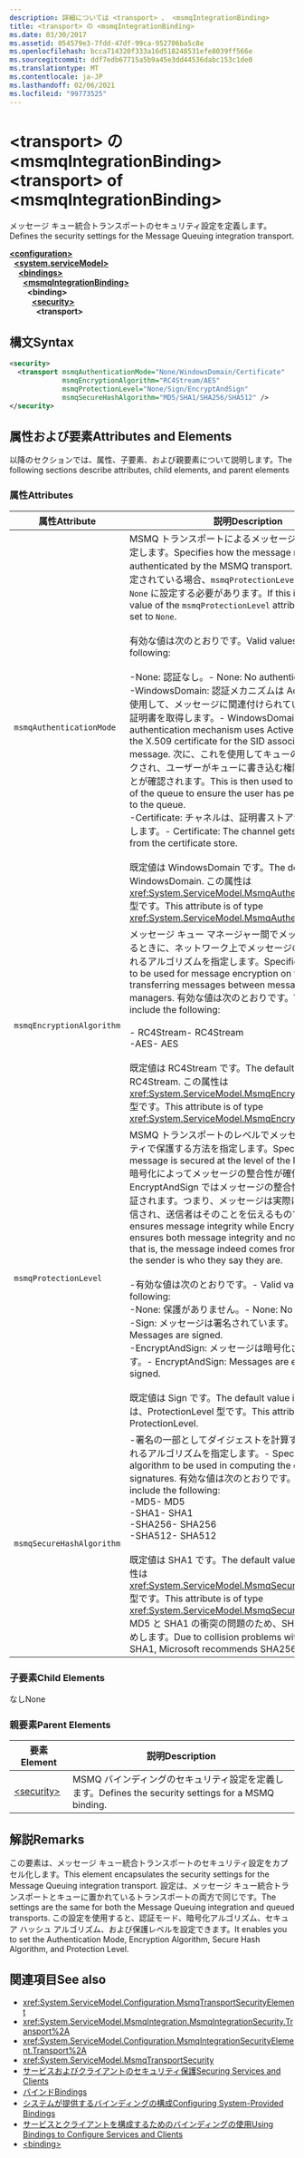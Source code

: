 ```yaml
---
description: 詳細については <transport> 、 <msmqIntegrationBinding>
title: <transport> の <msmqIntegrationBinding>
ms.date: 03/30/2017
ms.assetid: 054579e3-7fdd-47df-99ca-952706ba5c8e
ms.openlocfilehash: bcca714320f333a16d518248531efe8039ff566e
ms.sourcegitcommit: ddf7edb67715a5b9a45e3dd44536dabc153c1de0
ms.translationtype: MT
ms.contentlocale: ja-JP
ms.lasthandoff: 02/06/2021
ms.locfileid: "99773525"
---
```

# <a name="transport-of-msmqintegrationbinding"></a><span data-ttu-id="cd327-103">\<transport> の \<msmqIntegrationBinding></span><span class="sxs-lookup"><span data-stu-id="cd327-103">\<transport> of \<msmqIntegrationBinding></span></span>

<span data-ttu-id="cd327-104">メッセージ キュー統合トランスポートのセキュリティ設定を定義します。</span><span class="sxs-lookup"><span data-stu-id="cd327-104">Defines the security settings for the Message Queuing integration transport.</span></span>  
  
[**\<configuration>**](../configuration-element.md)\
&nbsp;&nbsp;[**\<system.serviceModel>**](system-servicemodel.md)\
&nbsp;&nbsp;&nbsp;&nbsp;[**\<bindings>**](bindings.md)\
&nbsp;&nbsp;&nbsp;&nbsp;&nbsp;&nbsp;[**\<msmqIntegrationBinding>**](msmqintegrationbinding.md)\
&nbsp;&nbsp;&nbsp;&nbsp;&nbsp;&nbsp;&nbsp;&nbsp;**\<binding>**\
&nbsp;&nbsp;&nbsp;&nbsp;&nbsp;&nbsp;&nbsp;&nbsp;&nbsp;&nbsp;[**\<security>**](security-of-msmqintegrationbinding.md)\
&nbsp;&nbsp;&nbsp;&nbsp;&nbsp;&nbsp;&nbsp;&nbsp;&nbsp;&nbsp;&nbsp;&nbsp;**\<transport>**  
  
## <a name="syntax"></a><span data-ttu-id="cd327-105">構文</span><span class="sxs-lookup"><span data-stu-id="cd327-105">Syntax</span></span>  
  
```xml  
<security>
  <transport msmqAuthenticationMode="None/WindowsDomain/Certificate"
             msmqEncryptionAlgorithm="RC4Stream/AES"
             msmqProtectionLevel="None/Sign/EncryptAndSign"
             msmqSecureHashAlgorithm="MD5/SHA1/SHA256/SHA512" />
</security>
```  
  
## <a name="attributes-and-elements"></a><span data-ttu-id="cd327-106">属性および要素</span><span class="sxs-lookup"><span data-stu-id="cd327-106">Attributes and Elements</span></span>  

 <span data-ttu-id="cd327-107">以降のセクションでは、属性、子要素、および親要素について説明します。</span><span class="sxs-lookup"><span data-stu-id="cd327-107">The following sections describe attributes, child elements, and parent elements</span></span>  
  
### <a name="attributes"></a><span data-ttu-id="cd327-108">属性</span><span class="sxs-lookup"><span data-stu-id="cd327-108">Attributes</span></span>  
  
|<span data-ttu-id="cd327-109">属性</span><span class="sxs-lookup"><span data-stu-id="cd327-109">Attribute</span></span>|<span data-ttu-id="cd327-110">説明</span><span class="sxs-lookup"><span data-stu-id="cd327-110">Description</span></span>|  
|---------------|-----------------|  
|`msmqAuthenticationMode`|<span data-ttu-id="cd327-111">MSMQ トランスポートによるメッセージの認証方法を指定します。</span><span class="sxs-lookup"><span data-stu-id="cd327-111">Specifies how the message must be authenticated by the MSMQ transport.</span></span> <span data-ttu-id="cd327-112">これが `None` に設定されている場合、`msmqProtectionLevel` 属性の値も `None` に設定する必要があります。</span><span class="sxs-lookup"><span data-stu-id="cd327-112">If this is set to `None`, the value of the `msmqProtectionLevel` attribute must also be set to `None`.</span></span><br /><br /> <span data-ttu-id="cd327-113">有効な値は次のとおりです。</span><span class="sxs-lookup"><span data-stu-id="cd327-113">Valid values include the following:</span></span><br /><br /> <span data-ttu-id="cd327-114">-None: 認証なし。</span><span class="sxs-lookup"><span data-stu-id="cd327-114">-   None: No authentication.</span></span><br /><span data-ttu-id="cd327-115">-WindowsDomain: 認証メカニズムは Active Directory を使用して、メッセージに関連付けられている SID の x.509 証明書を取得します。</span><span class="sxs-lookup"><span data-stu-id="cd327-115">-   WindowsDomain: The authentication mechanism uses Active Directory to get the X.509 certificate for the SID associated with the message.</span></span> <span data-ttu-id="cd327-116">次に、これを使用してキューの ACL がチェックされ、ユーザーがキューに書き込む権限を持っていることが確認されます。</span><span class="sxs-lookup"><span data-stu-id="cd327-116">This is then used to check the ACL of the queue to ensure the user has permission to write to the queue.</span></span><br /><span data-ttu-id="cd327-117">-Certificate: チャネルは、証明書ストアから証明書を取得します。</span><span class="sxs-lookup"><span data-stu-id="cd327-117">-   Certificate: The channel gets the certificate from the certificate store.</span></span><br /><br /> <span data-ttu-id="cd327-118">既定値は WindowsDomain です。</span><span class="sxs-lookup"><span data-stu-id="cd327-118">The default value is WindowsDomain.</span></span> <span data-ttu-id="cd327-119">この属性は <xref:System.ServiceModel.MsmqAuthenticationMode> 型です。</span><span class="sxs-lookup"><span data-stu-id="cd327-119">This attribute is of type <xref:System.ServiceModel.MsmqAuthenticationMode>.</span></span>|  
|`msmqEncryptionAlgorithm`|<span data-ttu-id="cd327-120">メッセージ キュー マネージャー間でメッセージを転送するときに、ネットワーク上でメッセージの暗号化に使用されるアルゴリズムを指定します。</span><span class="sxs-lookup"><span data-stu-id="cd327-120">Specifies the algorithm to be used for message encryption on the wire when transferring messages between message queue managers.</span></span> <span data-ttu-id="cd327-121">有効な値は次のとおりです。</span><span class="sxs-lookup"><span data-stu-id="cd327-121">Valid values include the following:</span></span><br /><br /> <span data-ttu-id="cd327-122">- RC4Stream</span><span class="sxs-lookup"><span data-stu-id="cd327-122">-   RC4Stream</span></span><br /><span data-ttu-id="cd327-123">-AES</span><span class="sxs-lookup"><span data-stu-id="cd327-123">-   AES</span></span><br /><br /> <span data-ttu-id="cd327-124">既定値は RC4Stream です。</span><span class="sxs-lookup"><span data-stu-id="cd327-124">The default value is RC4Stream.</span></span> <span data-ttu-id="cd327-125">この属性は <xref:System.ServiceModel.MsmqEncryptionAlgorithm> 型です。</span><span class="sxs-lookup"><span data-stu-id="cd327-125">This attribute is of type <xref:System.ServiceModel.MsmqEncryptionAlgorithm>.</span></span>|  
|`msmqProtectionLevel`|<span data-ttu-id="cd327-126">MSMQ トランスポートのレベルでメッセージをセキュリティで保護する方法を指定します。</span><span class="sxs-lookup"><span data-stu-id="cd327-126">Specifies how the message is secured at the level of the MSMQ transport.</span></span> <span data-ttu-id="cd327-127">暗号化によってメッセージの整合性が確保されますが、EncryptAndSign ではメッセージの整合性と否認不可が保証されます。つまり、メッセージは実際には送信者から送信され、送信者はそのことを伝えるものです。</span><span class="sxs-lookup"><span data-stu-id="cd327-127">Encryption ensures message integrity while EncryptAndSign ensures both message integrity and non-repudiation; that is, the message indeed comes from the sender and the sender is who they say they are.</span></span><br /><br /> <span data-ttu-id="cd327-128">-有効な値は次のとおりです。</span><span class="sxs-lookup"><span data-stu-id="cd327-128">-   Valid values include the following:</span></span><br /><span data-ttu-id="cd327-129">-None: 保護がありません。</span><span class="sxs-lookup"><span data-stu-id="cd327-129">-   None: No protection.</span></span><br /><span data-ttu-id="cd327-130">-Sign: メッセージは署名されています。</span><span class="sxs-lookup"><span data-stu-id="cd327-130">-   Sign: Messages are signed.</span></span><br /><span data-ttu-id="cd327-131">-EncryptAndSign: メッセージは暗号化され、署名されます。</span><span class="sxs-lookup"><span data-stu-id="cd327-131">-   EncryptAndSign: Messages are encrypted and signed.</span></span><br /><br /> <span data-ttu-id="cd327-132">既定値は Sign です。</span><span class="sxs-lookup"><span data-stu-id="cd327-132">The default value is Sign.</span></span> <span data-ttu-id="cd327-133">この属性は、ProtectionLevel 型です。</span><span class="sxs-lookup"><span data-stu-id="cd327-133">This attribute is of type ProtectionLevel.</span></span>|  
|`msmqSecureHashAlgorithm`|<span data-ttu-id="cd327-134">-署名の一部としてダイジェストを計算するために使用されるアルゴリズムを指定します。</span><span class="sxs-lookup"><span data-stu-id="cd327-134">-   Specifies the algorithm to be used in computing the digest as part of signatures.</span></span> <span data-ttu-id="cd327-135">有効な値は次のとおりです。</span><span class="sxs-lookup"><span data-stu-id="cd327-135">Valid values include the following:</span></span><br /><span data-ttu-id="cd327-136">-MD5</span><span class="sxs-lookup"><span data-stu-id="cd327-136">-   MD5</span></span><br /><span data-ttu-id="cd327-137">-SHA1</span><span class="sxs-lookup"><span data-stu-id="cd327-137">-   SHA1</span></span><br /><span data-ttu-id="cd327-138">-SHA256</span><span class="sxs-lookup"><span data-stu-id="cd327-138">-   SHA256</span></span><br /><span data-ttu-id="cd327-139">-SHA512</span><span class="sxs-lookup"><span data-stu-id="cd327-139">-   SHA512</span></span><br /><br /> <span data-ttu-id="cd327-140">既定値は SHA1 です。</span><span class="sxs-lookup"><span data-stu-id="cd327-140">The default value is SHA1.</span></span> <span data-ttu-id="cd327-141">この属性は <xref:System.ServiceModel.MsmqSecureHashAlgorithm> 型です。</span><span class="sxs-lookup"><span data-stu-id="cd327-141">This attribute is of type <xref:System.ServiceModel.MsmqSecureHashAlgorithm>.</span></span><br><span data-ttu-id="cd327-142">MD5 と SHA1 の衝突の問題のため、SHA256 以上をお勧めします。</span><span class="sxs-lookup"><span data-stu-id="cd327-142">Due to collision problems with MD5 and SHA1, Microsoft recommends SHA256 or better.</span></span>|  
  
### <a name="child-elements"></a><span data-ttu-id="cd327-143">子要素</span><span class="sxs-lookup"><span data-stu-id="cd327-143">Child Elements</span></span>  

 <span data-ttu-id="cd327-144">なし</span><span class="sxs-lookup"><span data-stu-id="cd327-144">None</span></span>  
  
### <a name="parent-elements"></a><span data-ttu-id="cd327-145">親要素</span><span class="sxs-lookup"><span data-stu-id="cd327-145">Parent Elements</span></span>  
  
|<span data-ttu-id="cd327-146">要素</span><span class="sxs-lookup"><span data-stu-id="cd327-146">Element</span></span>|<span data-ttu-id="cd327-147">説明</span><span class="sxs-lookup"><span data-stu-id="cd327-147">Description</span></span>|  
|-------------|-----------------|  
|[\<security>](security-of-basichttpbinding.md)|<span data-ttu-id="cd327-148">MSMQ バインディングのセキュリティ設定を定義します。</span><span class="sxs-lookup"><span data-stu-id="cd327-148">Defines the security settings for a MSMQ binding.</span></span>|  
  
## <a name="remarks"></a><span data-ttu-id="cd327-149">解説</span><span class="sxs-lookup"><span data-stu-id="cd327-149">Remarks</span></span>  

 <span data-ttu-id="cd327-150">この要素は、メッセージ キュー統合トランスポートのセキュリティ設定をカプセル化します。</span><span class="sxs-lookup"><span data-stu-id="cd327-150">This element encapsulates the security settings for the Message Queuing integration transport.</span></span> <span data-ttu-id="cd327-151">設定は、メッセージ キュー統合トランスポートとキューに置かれているトランスポートの両方で同じです。</span><span class="sxs-lookup"><span data-stu-id="cd327-151">The settings are the same for both the Message Queuing integration and queued transports.</span></span> <span data-ttu-id="cd327-152">この設定を使用すると、認証モード、暗号化アルゴリズム、セキュア ハッシュ アルゴリズム、および保護レベルを設定できます。</span><span class="sxs-lookup"><span data-stu-id="cd327-152">It enables you to set the Authentication Mode, Encryption Algorithm, Secure Hash Algorithm, and Protection Level.</span></span>  
  
## <a name="see-also"></a><span data-ttu-id="cd327-153">関連項目</span><span class="sxs-lookup"><span data-stu-id="cd327-153">See also</span></span>

- <xref:System.ServiceModel.Configuration.MsmqTransportSecurityElement>
- <xref:System.ServiceModel.MsmqIntegration.MsmqIntegrationSecurity.Transport%2A>
- <xref:System.ServiceModel.Configuration.MsmqIntegrationSecurityElement.Transport%2A>
- <xref:System.ServiceModel.MsmqTransportSecurity>
- [<span data-ttu-id="cd327-154">サービスおよびクライアントのセキュリティ保護</span><span class="sxs-lookup"><span data-stu-id="cd327-154">Securing Services and Clients</span></span>](../../../wcf/feature-details/securing-services-and-clients.md)
- [<span data-ttu-id="cd327-155">バインド</span><span class="sxs-lookup"><span data-stu-id="cd327-155">Bindings</span></span>](../../../wcf/bindings.md)
- [<span data-ttu-id="cd327-156">システムが提供するバインディングの構成</span><span class="sxs-lookup"><span data-stu-id="cd327-156">Configuring System-Provided Bindings</span></span>](../../../wcf/feature-details/configuring-system-provided-bindings.md)
- [<span data-ttu-id="cd327-157">サービスとクライアントを構成するためのバインディングの使用</span><span class="sxs-lookup"><span data-stu-id="cd327-157">Using Bindings to Configure Services and Clients</span></span>](../../../wcf/using-bindings-to-configure-services-and-clients.md)
- [\<binding>](bindings.md)
